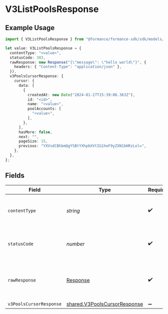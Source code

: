 # V3ListPoolsResponse

## Example Usage

```typescript
import { V3ListPoolsResponse } from "@formance/formance-sdk/sdk/models/operations";

let value: V3ListPoolsResponse = {
  contentType: "<value>",
  statusCode: 303,
  rawResponse: new Response("{\"message\": \"hello world\"}", {
    headers: { "Content-Type": "application/json" },
  }),
  v3PoolsCursorResponse: {
    cursor: {
      data: [
        {
          createdAt: new Date("2024-01-27T15:39:08.363Z"),
          id: "<id>",
          name: "<value>",
          poolAccounts: [
            "<value>",
          ],
        },
      ],
      hasMore: false,
      next: "",
      pageSize: 15,
      previous: "YXVsdCBhbmQgYSBtYXhpbXVtIG1heF9yZXN1bHRzLol=",
    },
  },
};
```

## Fields

| Field                                                                               | Type                                                                                | Required                                                                            | Description                                                                         |
| ----------------------------------------------------------------------------------- | ----------------------------------------------------------------------------------- | ----------------------------------------------------------------------------------- | ----------------------------------------------------------------------------------- |
| `contentType`                                                                       | *string*                                                                            | :heavy_check_mark:                                                                  | HTTP response content type for this operation                                       |
| `statusCode`                                                                        | *number*                                                                            | :heavy_check_mark:                                                                  | HTTP response status code for this operation                                        |
| `rawResponse`                                                                       | [Response](https://developer.mozilla.org/en-US/docs/Web/API/Response)               | :heavy_check_mark:                                                                  | Raw HTTP response; suitable for custom response parsing                             |
| `v3PoolsCursorResponse`                                                             | [shared.V3PoolsCursorResponse](../../../sdk/models/shared/v3poolscursorresponse.md) | :heavy_minus_sign:                                                                  | OK                                                                                  |
